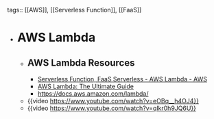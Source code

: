 tags:: [[AWS]], [[Serverless Function]], [[FaaS]]

- # AWS Lambda
	- ## AWS Lambda Resources
		- [Serverless Function, FaaS Serverless  - AWS Lambda - AWS](https://aws.amazon.com/lambda/)
		- [AWS Lambda: The Ultimate Guide](https://www.serverless.com/aws-lambda)
		- https://docs.aws.amazon.com/lambda/
	- {{video https://www.youtube.com/watch?v=eOBq__h4OJ4}}
	- {{video https://www.youtube.com/watch?v=qlkr0h9JQ6U}}